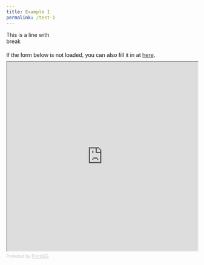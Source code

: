 ```yaml
---
title: Example 1
permalink: /test-1
---
```


This is a line with 
<br>break
<div style="font-family:Sans-Serif;font-size:15px;color:#000;opacity:0.9;padding-top:5px;padding-bottom:8px">If the form below is not loaded, you can also fill it in at <a href="https://form.gov.sg/5faa7cd05ba2e70011d69279">here</a>.</div>

<!-- Change the width and height values to suit you best -->
<iframe id="iframe" src="https://form.gov.sg/5faa7cd05ba2e70011d69279" style="width:100%;height:500px"></iframe>

<div style="font-family:Sans-Serif;font-size:12px;color:#999;opacity:0.5;padding-top:5px">Powered by <a href="https://form.gov.sg" style="color: #999">FormSG</a></div>
